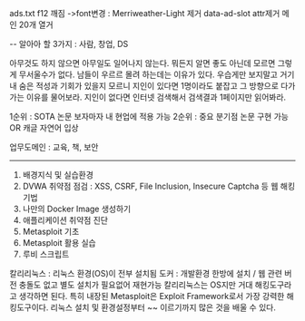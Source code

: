 ads.txt
f12 깨짐 ->font변경 : Merriweather-Light 제거
data-ad-slot attr제거
메인 20개 열거 

--
알아아 할 3가지 : 사람, 창업, DS

아무것도 하지 않으면 아무일도 일어나지 않는다.
뭐든지 알면 좋도 아닌데 모르면 그렇게 무서울수가 없다.
남들이 우르르 몰려 하는데는 이유가 있다. 우습게만 보지말고 거기 내 숨은 적성과 기회가 있을지 모르니 지인이 있다면 1명이라도 붙잡고 그 방향으로 다가가는 이유를 물어보라. 지인이 없다면 인터넷 검색해서 검색결과 1페이지만 읽어봐라.


1순위 : SOTA 논문 보자마자 내 현업에 적용 가능
2순위 : 중요 분기점 논문 구현 가능 OR 캐글 자연어 입상


업무도메인 : 교육, 책, 보안


----------
1. 배경지식 및 실습환경
2. DVWA 취약점 점검 : XSS, CSRF, File Inclusion, Insecure Captcha 등 웹 해킹 기법
3. 나만의 Docker Image 생성하기
4. 애플리케이션 취약점 진단
5. Metasploit 기초 
6. Metasploit 활용 실습
7. 루비 스크립트 



칼리리눅스 : 리눅스 환경(OS)이 전부 설치됨
도커 : 개발환경 한방에 설치 / 웹 관련 버전 충돌도 없고 별도 설치가 필요없어 재현가능
칼리리눅스는 OS지만 거대 해킹도구라고 생각하면 된다. 특히 내장된 Metasploit은 Exploit Framework로서 가장 강력한 해킹도구이다.
리눅스 설치 및 환경설정부터 ~~ 이르기까지 많은 것을 배울 수 있다.



